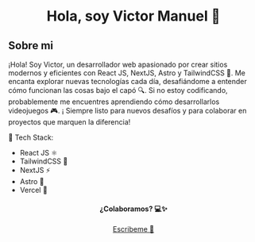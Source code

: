 <div align="center">
  <h1>Hola, soy Victor Manuel 👋</h1>
</div>


## Sobre mi

¡Hola! Soy Victor, un desarrollador web apasionado por crear sitios modernos y eficientes con React JS, NextJS, Astro y TailwindCSS 🚀. Me encanta explorar nuevas tecnologías cada día, desafiándome a entender cómo funcionan las cosas bajo el capó 🔍. Si no estoy codificando, probablemente me encuentres aprendiendo cómo desarrollarlos videojuegos 🎮. ¡ Siempre listo para nuevos desafíos y para colaborar en proyectos que marquen la diferencia!

📍 Tech Stack:

- React JS ⚛️
- TailwindCSS 💨
- NextJS ⚡
- Astro 🌠
- Vercel 🚀

<div align="center">
 <h4 align="center" > ¿Colaboramos? 💻✨</h4>
<a align="center" href="mailto:victormel2003@gmail.com">Escribeme 📨 </a> 
</div>

<!--
**VictorManl/VictorManl** is a ✨ _special_ ✨ repository because its `README.md` (this file) appears on your GitHub profile.

Here are some ideas to get you started:

- 🔭 I’m currently working on ...
- 🌱 I’m currently learning ...
- 👯 I’m looking to collaborate on ...
- 🤔 I’m looking for help with ...
- 💬 Ask me about ...
- 📫 How to reach me: ...
- 😄 Pronouns: ...
- ⚡ Fun fact: ...
-->
